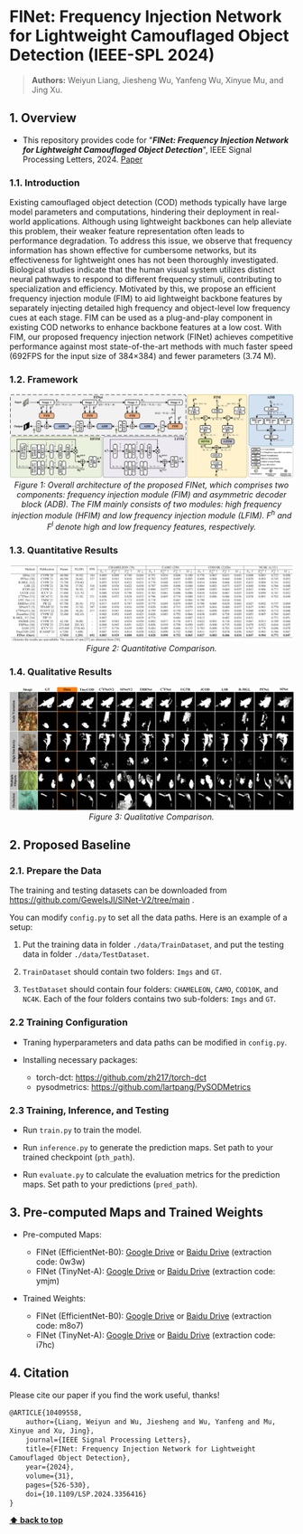 # FINet: Frequency Injection Network for Lightweight Camouflaged Object Detection (IEEE-SPL 2024)

> **Authors:** 
> Weiyun Liang,
> Jiesheng Wu,
> Yanfeng Wu,
> Xinyue Mu,
> and Jing Xu.

## 1. Overview

- This repository provides code for "_**FINet: Frequency Injection Network for Lightweight Camouflaged Object Detection**_", IEEE Signal Processing Letters, 2024. [Paper](https://ieeexplore.ieee.org/document/10409558) 

### 1.1. Introduction

 Existing camouflaged object detection (COD) methods typically have large model parameters and computations, hindering their deployment in real-world applications. Although using lightweight backbones can help alleviate this problem, their weaker feature representation often leads to performance degradation. To address this issue, we observe that frequency information has shown effective for cumbersome networks, but its effectiveness for lightweight ones has not been thoroughly investigated. Biological studies indicate that the human visual system utilizes distinct neural pathways to respond to different frequency stimuli, contributing to specialization and efficiency. Motivated by this, we propose an efficient frequency injection module (FIM) to aid lightweight backbone features by separately injecting detailed high frequency and object-level low frequency cues at each stage. FIM can be used as a plug-and-play component in existing COD networks to enhance backbone features at a low cost. With FIM, our proposed frequency injection network (FINet) achieves competitive performance against most state-of-the-art methods with much faster speed (692FPS for the input size of 384×384) and fewer parameters (3.74 M).

### 1.2. Framework

<p align="center">
    <img src="imgs/FINet.png"/> <br />
    <em> 
    Figure 1: Overall architecture of the proposed FINet, which comprises two components: frequency injection module (FIM) and asymmetric decoder block (ADB). The FIM mainly consists of two modules: high frequency injection module (HFIM) and low frequency injection module (LFIM). F<sup>h</sup> and F<sup>l</sup> denote high and low frequency features, respectively.
    </em>
</p>

### 1.3. Quantitative Results

<p align="center">
    <img src="imgs/results.png"/> <br />
    <em> 
    Figure 2: Quantitative Comparison.
    </em>
</p>

### 1.4. Qualitative Results

<p align="center">
    <img src="imgs/vis.png"/> <br />
    <em> 
    Figure 3: Qualitative Comparison.
    </em>
</p>

## 2. Proposed Baseline

### 2.1. Prepare the Data

The training and testing datasets can be downloaded from https://github.com/GewelsJI/SINet-V2/tree/main .

You can modify `config.py` to set all the data paths. Here is an example of a setup:

1. Put the training data in folder `./data/TrainDataset`, and put the testing data in folder `./data/TestDataset`.

2. `TrainDataset` should contain two folders: `Imgs` and `GT`. 

3. `TestDataset` should contain four folders: `CHAMELEON`, `CAMO`, `COD10K`, and `NC4K`. Each of the four folders contains two sub-folders: `Imgs` and `GT`.

### 2.2 Training Configuration

+ Traning hyperparameters and data paths can be modified in `config.py`.

+ Installing necessary packages:
   + torch-dct: https://github.com/zh217/torch-dct
   + pysodmetrics: https://github.com/lartpang/PySODMetrics
  
### 2.3 Training, Inference, and Testing

+ Run `train.py` to train the model.

+ Run `inference.py` to generate the prediction maps. Set path to your trained checkpoint (`pth_path`).

+ Run `evaluate.py` to calculate the evaluation metrics for the prediction maps. Set path to your predictions (`pred_path`).

## 3. Pre-computed Maps and Trained Weights

+ Pre-computed Maps: 
   + FINet (EfficientNet-B0): [Google Drive](https://drive.google.com/file/d/1mLOV0RcCVc0jlGFOcPQsEZ1j53OhvPjh/view?usp=sharing) or [Baidu Drive](https://pan.baidu.com/s/1wUd4E9_Dt00adKh7o0JXpA) (extraction code: 0w3w)
   + FINet (TinyNet-A): [Google Drive](https://drive.google.com/file/d/1ogdU4KURdJSQGs-e7ciz1fo-viw_AVBf/view?usp=sharing) or [Baidu Drive](https://pan.baidu.com/s/1RJKRg9sPjO9GQs_5nbUaOQ) (extraction code: ymjm)

+ Trained Weights: 
   + FINet (EfficientNet-B0): [Google Drive](https://drive.google.com/file/d/1ePSiaW14I_NecnBAXE7O_-ApIuFFduuI/view?usp=sharing) or [Baidu Drive](https://pan.baidu.com/s/1BAJPzBMor6vozokqoazepg) (extraction code: m8o7)
   + FINet (TinyNet-A): [Google Drive](https://drive.google.com/file/d/1rzyEp-DeoYLePngk6rzdiGgNr1juYJTM/view?usp=sharing) or [Baidu Drive](https://pan.baidu.com/s/1umx3q7WXla4V0q7MQLxHiQ) (extraction code: i7hc)


## 4. Citation

Please cite our paper if you find the work useful, thanks!
	
    @ARTICLE{10409558,
        author={Liang, Weiyun and Wu, Jiesheng and Wu, Yanfeng and Mu, Xinyue and Xu, Jing},
        journal={IEEE Signal Processing Letters}, 
        title={FINet: Frequency Injection Network for Lightweight Camouflaged Object Detection}, 
        year={2024},
        volume={31},
        pages={526-530},
        doi={10.1109/LSP.2024.3356416}
    }

    
**[⬆ back to top](#1-overview)**
